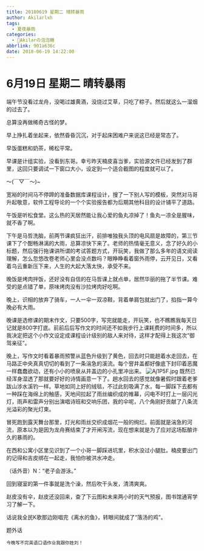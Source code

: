 ```yaml
---
title: 20180619 星期二 晴转暴雨
author: Akilarlxh
tags:
  - 夏夜暴雨
categories:
  - 🍬Akilarの泡泡糖
abbrlink: 901a636c
date: 2018-06-19 14:22:00
---
```

 # 6月19日 星期二 晴转暴雨
 
端午节没看过龙舟，没喝过雄黄酒，没烧过艾草，只吃了粽子。然后就这么一溜烟的过去了。

总算没再做稀奇古怪的梦。

早上挣扎着坐起来，依然昏昏沉沉，对于起床困难户来说这已经是常态了。

早饭蛋糕和奶茶，稀松平常。

早课是计组实验，没看到东哥。幸亏昨天楠皮喜当爹，实验源文件已经发到了群里，这回只要调试一下窗口大小，设定到一个适合截图的程度就可以了。

～(￣▽￣～)~

宽裕的时间马不停蹄的准备数据库课程设计，搜了一下别人写的模板，突然对马哥升起敬意，软件工程导论的一个个实验报告都为后期其他科目的设计铺平了道路。

午饭是听松食堂。这么热的天居然能让我心爱的鱼丸凉掉了！鱼丸一凉全是腥味，就不香了啊。

下午是马哲洗脑，前两节课疯狂出汗，前排唯独我头顶的电风扇是故障的，第三节课下了个酣畅淋漓的大雨，总算凉快下来了。老师的热情毫无意义，念了好久的小标题，然后强行拖课讲所谓的考试答题方式，开玩笑，我做了那么多年的语文阅读理解，怎么忽悠改卷老师心里会没点数吗？眼睁睁看着窗外雨停，云开见日，又看着乌云重新压下来，人生的大起大落太快，承受不来。

晚饭是烤肉拌饭，还好没有自信的在马哲课上就点单，居然华丽的拖了半节课。难受的是点错了单，原味烤肉没有沙拉烤肉好吃啊。

晚上，识相的放弃了骑车，一人一伞一双凉鞋，背着单肩包就出门了，掐指一算今晚必有大雨。

晚课是选修课的期末作文，只要500字，写完就能走，开玩笑，也不瞧瞧我每天日记就是800字打底。前前后后写作文的时间还不如我步行上课耗费的时间多，所以我决定把这个小作文设定成课程设计级别的敌人来对待，这样才配得上我这次“御驾亲征”。

晚上，写作文时看着暴雨预警从蓝色升级到了黄色，回去时只能趟着水走回去，在马路正中央真真切切的看到了一条湍急的溪流。每个窨井盖都好像底下封印着恶魔一样蠢蠢欲动，还有小小的喷泉从井盖边的小孔里冲出来。
![Aj1P5F.jpg](https://s2.ax1x.com/2019/04/15/Aj1P5F.jpg)
既然已经浑身湿透了那就要好好的诗情画意一下了。趟水回去的感觉就像暑假时跟着老爹跋山涉水溪钓一样。草地如同上好的绒毯，不过此刻吸满了水，每一脚踩下去都有一种踩在海绵上的触感，天地间拉起了雨丝编织成的帷幕，闪电不时打上一层闪光灯，雨声和雷声分别出演唱诗班和交响乐团，我的伞呢，八个角刚好贡献了八条流光溢彩的聚光灯束。

冒死跑到露天舞台那里，灯光和雨丝交织成烟花一般的绚烂。前面就是湍急的河流，原本以为是因为龙舟赛结束了才开闸泻流，现在想来就是为了应对这场酝酿许久的暴雨的。

在西和公寓小区里见识到了一个小哥一脚踩进坑里，积水没过小腿肚。楠皮要出门的记得和吉皮绑在一起走，我怕你被洪水冲走。

（话外音）N：“老子会游泳。”

回到寝室的第一件事就是洗个澡，然后吹干头发，清清爽爽。

赵皮没有伞，赵皮还没回来，查了下云图和未来两小时的天气预报，图书馆通宵学习了解一下。

话说我全民K歌那边刚唱完《离水的鱼》，转眼间就成了“落汤的鸡”。

题外话
```
今晚写不完英语口语作业我跟你姓刘！
```